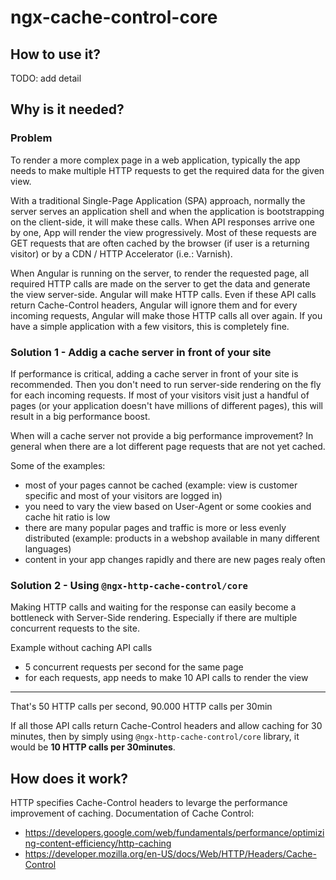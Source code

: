 # ngx-cache-control-core

## How to use it?

TODO: add detail

## Why is it needed?

### Problem

To render a more complex page in a web application, typically the app needs to make multiple HTTP requests to get the required data for the given view.

With a traditional Single-Page Application (SPA) approach, normally the server serves an application shell and when the application is bootstrapping on the client-side, it will make these calls. When API responses arrive one by one, App will render the view progressively. Most of these requests are GET requests that are often cached by the browser (if user is a returning visitor) or by a CDN / HTTP Accelerator (i.e.: Varnish).

When Angular is running on the server, to render the requested page, all required HTTP calls are made on the server to get the data and generate the view server-side. Angular will make HTTP calls. Even if these API calls return Cache-Control headers, Angular will ignore them and for every incoming requests, Angular will make those HTTP calls all over again. If you have a simple application with a few visitors, this is completely fine.

### Solution 1 - Addig a cache server in front of your site
If performance is critical, adding a cache server in front of your site is recommended. Then you don't need to run server-side rendering on the fly for each incoming requests. If most of your visitors visit just a handful of pages (or your application doesn't have millions of different pages), this will result in a big performance boost.

When will a cache server not provide a big performance improvement?
In general when there are a lot different page requests that are not yet cached.

Some of the examples:
* most of your pages cannot be cached (example: view is customer specific and most of your visitors are logged in)
* you need to vary the view based on User-Agent or some cookies and cache hit ratio is low
* there are many popular pages and traffic is more or less evenly distributed (example: products in a webshop available in many different languages)
* content in your app changes rapidly and there are new pages realy often



### Solution 2 - Using `@ngx-http-cache-control/core` 
Making HTTP calls and waiting for the response can easily become a bottleneck with Server-Side rendering. Especially if there are multiple concurrent requests to the site.

Example without caching API calls
* 5 concurrent requests per second for the same page
* for each requests, app needs to make 10 API calls to render the view
---
That's 50 HTTP calls per second, 90.000 HTTP calls per 30min

If all those API calls return Cache-Control headers and allow caching for 30 minutes, then by simply using `@ngx-http-cache-control/core` library, it would be  **10 HTTP calls per 30minutes**.

## How does it work?

HTTP specifies Cache-Control headers to levarge the performance improvement of caching. Documentation of Cache Control:
* https://developers.google.com/web/fundamentals/performance/optimizing-content-efficiency/http-caching
* https://developer.mozilla.org/en-US/docs/Web/HTTP/Headers/Cache-Control



